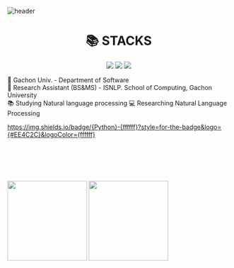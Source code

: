 ![header](https://capsule-render.vercel.app/api?type=waving&color=auto&height=300&section=header&text=RyuSangYEON&fontSize=70)


<div align=center><h1>📚 STACKS</h1></div>

<div align=center> 
  <img src="https://img.shields.io/badge/java-007396?style=for-the-badge&logo=java&logoColor=white">
  <img src="https://img.shields.io/badge/python-3776AB?style=for-the-badge&logo=python&logoColor=white">
  <img src="https://img.shields.io/badge/#EE4C2C?style=for-the-badge&logo=pytorch&logoColor=white">
</div>

🏫 Gachon Univ. - Department of Software  
🔬 Research Assistant (BS&MS) - ISNLP. School of Computing, Gachon University  
📚 Studying Natural language processing 
💻 Researching Natural Language Processing  

https://img.shields.io/badge/{Python}-{ffffff}?style=for-the-badge&logo={#EE4C2C}&logoColor={ffffff}
  
<br/><br/><br/><br/>
<p>
  <img height="180em" src="https://github-readme-stats.vercel.app/api?username=YEonleo&show_icons=true&include_all_commits=true&bg_color=30,e96443,904e95&title_color=fff&text_color=fff">
  <img height="180em" src="https://github-readme-stats.vercel.app/api/top-langs/?username=YEonleo&layout=compact&bg_color=30,e96443,904e95&title_color=fff&text_color=fff">
</p>
